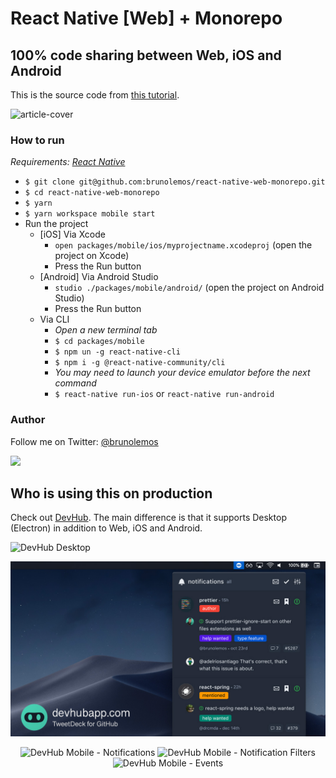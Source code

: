 # React Native [Web] + Monorepo
## 100% code sharing between Web, iOS and Android

This is the source code from [this tutorial](https://dev.to/brunolemos/tutorial-100-code-sharing-between-ios-android--web-using-react-native-web-andmonorepo-4pej).

![article-cover](https://user-images.githubusercontent.com/619186/53903807-69870480-4023-11e9-95bc-98caaca01445.jpg)


### How to run

_Requirements: [React Native](https://facebook.github.io/react-native/docs/getting-started.html#native)_

  - `$ git clone git@github.com:brunolemos/react-native-web-monorepo.git`
  - `$ cd react-native-web-monorepo`
  - `$ yarn`
  - `$ yarn workspace mobile start`
  - Run the project
    - [iOS] Via Xcode
      - `open packages/mobile/ios/myprojectname.xcodeproj` (open the project on Xcode)
      - Press the Run button
    - [Android] Via Android Studio
      - `studio ./packages/mobile/android/` (open the project on Android Studio)
      - Press the Run button
    - Via CLI
      -  _Open a new terminal tab_
      - `$ cd packages/mobile`
      - `$ npm un -g react-native-cli`
      - `$ npm i -g @react-native-community/cli`
      - _You may need to launch your device emulator before the next command_
      - `$ react-native run-ios` or `react-native run-android`

### Author

Follow me on Twitter: [@brunolemos](https://twitter.com/brunolemos)<br/>

<a href="https://twitter.com/brunolemos" target="_blank"><img src="https://github.com/brunolemos.png?size=100" height="100" /></a>


## Who is using this on production

Check out [DevHub](https://github.com/devhubapp/devhub).
The main difference is that it supports Desktop (Electron) in addition to Web, iOS and Android.

![DevHub Desktop](https://user-images.githubusercontent.com/619186/57279337-28d95500-707f-11e9-9b2b-60c1af41277a.jpg)

![DevHub Menubar](https://github.com/devhubapp/devhub/blob/master/assets/static/menubar-co.jpg)

<p align="center">
  <img alt="DevHub Mobile - Notifications" height="620" src="https://user-images.githubusercontent.com/619186/57279347-2f67cc80-707f-11e9-8457-e892ff1f57c0.png" />
  <img alt="DevHub Mobile - Notification Filters" height="620" src="https://user-images.githubusercontent.com/619186/57279348-2f67cc80-707f-11e9-8804-073b5d88a4cd.png" />
  <img alt="DevHub Mobile - Events" height="620" src="https://user-images.githubusercontent.com/619186/57279349-30006300-707f-11e9-9edc-283fea7785a4.png" />
</p>

<br/>
